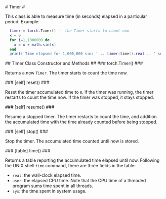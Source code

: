 <a name="torch.Timer.dok"/>
# Timer #

This class is able to measure time (in seconds) elapsed in a particular period. Example:
```lua
  timer = torch.Timer() -- the Timer starts to count now
  x = 0
  for i=1,1000000 do
    x = x + math.sin(x)
  end
  print('Time elapsed for 1,000,000 sin: ' .. timer:time().real .. ' seconds')
```

<a name="torch.Timer"/>
## Timer Class Constructor and Methods ##

<a name="torch.Timer"/>
### torch.Timer() ###

Returns a new `Timer`. The timer starts to count the time now.

<a name="torch.Timer.reset"/>
### [self] reset() ###

Reset the timer accumulated time to `0`. If the timer was running, the timer
restarts to count the time now. If the timer was stopped, it stays stopped.

<a name="torch.Timer.resume"/>
### [self] resume() ###

Resume a stopped timer. The timer restarts to count the time, and addition
the accumulated time with the time already counted before being stopped.

<a name="torch.Timer.stop"/>
### [self] stop() ###

Stop the timer. The accumulated time counted until now is stored.

<a name="torch.Timer.time"/>
### [table] time() ###

Returns a table reporting the accumulated time elapsed until now. Following the UNIX shell `time` command,
there are three fields in the table:
  * `real`: the wall-clock elapsed time.
  * `user`: the elapsed CPU time. Note that the CPU time of a threaded program sums time spent in all threads.
  * `sys`: the time spent in system usage.

